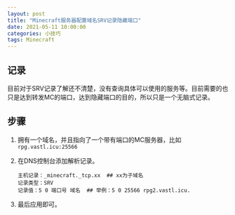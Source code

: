 ```yaml
---
layout: post
title: "Minecraft服务器配置域名SRV记录隐藏端口"
date: 2021-05-11 10:00:00
categories: 小技巧
tags: Minecraft
---
```


## 记录

​    目前对于SRV记录了解还不清楚，没有查询具体可以使用的服务等。目前需要的也只是达到转发MC的端口，达到隐藏端口的目的，所以只是一个无脑式记录。

## 步骤

1. 拥有一个域名，并且指向了一个带有端口的MC服务器，比如`rpg.vastl.icu:25566`

2. 在DNS控制台添加解析记录。

   ```plain
   主机记录：_minecraft._tcp.xx  ## xx为子域名
   记录类型：SRV
   记录值：5 0 端口号 域名  ## 举例：5 0 25566 rpg2.vastl.icu.
   ```

3. 最后应用即可。
